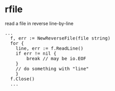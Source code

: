 rfile
=====

read a file in reverse line-by-line
<pre>
...
  f, err := NewReverseFile(file string)
  for {
    line, err := f.ReadLine()
    if err != nil {
        break // may be io.EOF
    }
    // do something with "line"
    }
  f.Close()
  ...
</pre>
